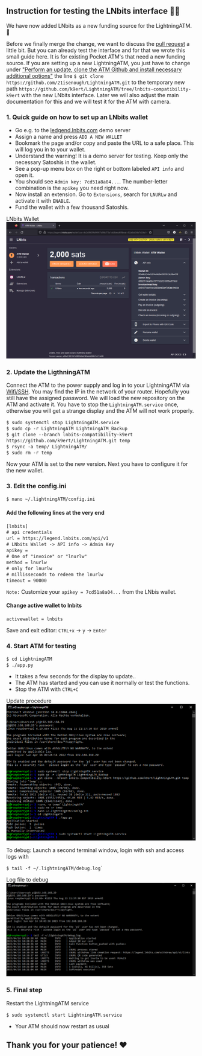 ## Instruction for testing the LNbits interface 📜🧐

We have now added LNbits as a new funding source for the LightningATM. 🎉

Before we finally merge the change, we want to discuss the [pull request](https://github.com/21isenough/LightningATM/pull/78) a little bit. But you can already test the interface and for that we wrote this small guide here. It is for existing Pocket ATM's that need a new funding source. If you are setting up a new LightningATM, you just have to change under ["Perform an update, clone the ATM Github and install necessary additional options"](https://github.com/21isenough/LightningATM/blob/master/docs/guide/sdcard_and_wifi.md#perform-an-update-clone-the-atm-github-and-install-necessary-additional-options) the line `$ git clone https://github.com/21isenough/LightningATM.git` to the temporary new path `https://github.com/k9ert/LightningATM/tree/lnbits-compatibility-k9ert` with the new LNbits interface. Later we will also adjust the main documentation for this and we will test it for the ATM with camera.

### 1. Quick guide on how to set up an LNbits wallet

- Go e.g. to the [ledgend.lnbits.com](https://legend.lnbits.com/) demo server
- Assign a name and press `ADD A NEW WALLET`
- Bookmark the page and/or copy and paste the URL to a safe place. This will log you in to your wallet.
- Understand the warning! It is a demo server for testing. Keep only the necessary Satoshis in the wallet. 
- See a pop-up menu box on the right or bottom labeled `API info` and open it.
- You should see `Admin key: 7cd51a8a04...`. The number-letter combination is the `apikey` you need right now. 
- Now install an extension. Go to `Extensions`, search for `LNURLw` and activate it with `ENABLE`.
- Fund the wallet with a few thousand Satoshis.

LNbits Wallet
![LNbits Wallet](../pictures/we_need_your_help_LNbits.png)

### 2. Update the LigthningATM 

Connect the ATM to the power supply and log in to your LightningATM via [Wifi/SSH](https://github.com/21isenough/LightningATM/blob/master/docs/guide/sdcard_and_wifi.md#carry-out-basic-software-settings-and-updates). You may find the IP in the network of your router. Hopefully you still have the assigned password. We will load the new repository on the ATM and activate it. You have to stop the `LightningATM.service` once, otherwise you will get a strange display and the ATM will not work properly.  

    $ sudo systemctl stop LightningATM.service
    $ sudo cp -r LightningATM LightningATM_Backup
    $ git clone --branch lnbits-compatibility-k9ert https://github.com/k9ert/LightningATM.git temp
    $ rsync -a temp/ LightningATM/
    $ sudo rm -r temp
    
Now your ATM is set to the new version. Next you have to configure it for the new wallet.
    
### 3. Edit the config.ini

    $ nano ~/.lightningATM/config.ini

#### Add the following lines at the very end

    [lnbits]
    # api credentials
    url = https://legend.lnbits.com/api/v1
    # LNbits Wallet -> API info -> Admin Key
    apikey = 
    # One of "invoice" or "lnurlw"
    method = lnurlw
    # only for lnurlw
    # millisseconds to redeem the lnurlw
    timeout = 90000

`Note:` Customize your `apikey = 7cd51a8a04...` from the LNbis wallet.

#### Change active wallet to lnbits

    activewallet = lnbits
    
Save and exit editor: `CTRL+x` -> `y` -> `Enter`
   
### 4. Start ATM for testing

    $ cd LightningATM
    $ ./app.py

- It takes a few seconds for the display to update..
- The ATM has started and you can use it normally or test the functions.
- Stop the ATM with `CTRL+C`

Update procedure
![Update procedure](../pictures/we_need_your_help_Update.png)

To debug: Launch a second terminal window, login with ssh and access logs with 

    $ tail -f ~/.lightningATM/debug.log`
    
Log file to debug
![Log file to debug](../pictures/we_need_your_help_logs.png)

### 5. Final step

Restart the LightningATM service

    $ sudo systemctl start LightningATM.service

- Your ATM should now restart as usual

## Thank you for your patience! ❤
